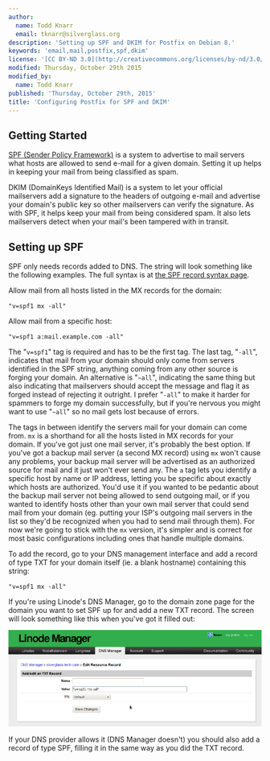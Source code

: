 ```yaml
---
author:
  name: Todd Knarr
  email: tknarr@silverglass.org
description: 'Setting up SPF and DKIM for Postfix on Debian 8.'
keywords: 'email,mail,postfix,spf,dkim'
license: '[CC BY-ND 3.0](http://creativecommons.org/licenses/by-nd/3.0/us/)'
modified: Thursday, October 29th 2015
modified_by:
  name: Todd Knarr
published: 'Thursday, October 29th, 2015'
title: 'Configuring Postfix for SPF and DKIM'
---
```


Getting Started
---------------

[SPF (Sender Policy Framework)](http://www.openspf.org/) is a system to advertise to mail servers what hosts are allowed to send e-mail for a given domain. Setting it up helps in keeping your mail from being classified as spam.

DKIM (DomainKeys Identified Mail) is a system to let your official mailservers add a signature to the headers of outgoing e-mail and advertise your domain's public key so other mailservers can verify the signature. As with SPF, it helps keep your mail from being considered spam. It also lets mailservers detect when your mail's been tampered with in transit.

Setting up SPF
--------------

SPF only needs records added to DNS. The string will look something like the following examples. The full syntax is at [the SPF record syntax page](http://www.openspf.org/SPF_Record_Syntax).

Allow mail from all hosts listed in the MX records for the domain:
```
"v=spf1 mx -all"
```

Allow mail from a specific host:
```
"v=spf1 a:mail.example.com -all"
```

The "`v=spf1`" tag is required and has to be the first tag. The last tag, "`-all`", indicates that mail from your domain should only come from servers identified in the SPF string, anything coming from any other source is forging your domain. An alternative is "`~all`", indicating the same thing but also indicating that mailservers should accept the message and flag it as forged instead of rejecting it outright. I prefer "`-all`" to make it harder for spammers to forge my domain successfully, but if you're nervous you might want to use "`~all`" so no mail gets lost because of errors.

The tags in between identify the servers mail for your domain can come from. `mx` is a shorthand for all the hosts listed in MX records for your domain. If you've got just one mail server, it's probably the best option. If you've got a backup mail server (a second MX record) using `mx` won't cause any problems, your backup mail server will be advertised as an authorized source for mail and it just won't ever send any. The `a` tag lets you identify a specific host by name or IP address, letting you be specific about exactly which hosts are authorized. You'd use it if you wanted to be pedantic about the backup mail server not being allowed to send outgoing mail, or if you wanted to identify hosts other than your own mail server that could send mail from your domain (eg. putting your ISP's outgoing mail servers in the list so they'd be recognized when you had to send mail through them). For now we're going to stick with the `mx` version, it's simpler and is correct for most basic configurations including ones that handle multiple domains.

To add the record, go to your DNS management interface and add a record of type TXT for your domain itself (ie. a blank hostname) containing this string:
```
"v=spf1 mx -all"
```
If you're using Linode's DNS Manager, go to the domain zone page for the domain you want to set SPF up for and add a new TXT record. The screen will look something like this when you've got it filled out:

![Linode DNS manager add TXT record](/docs/assets/9901_SPF_TXT_record.png)

If your DNS provider allows it (DNS Manager doesn't) you should also add a record of type SPF, filling it in the same way as you did the TXT record.
